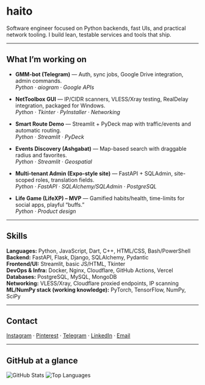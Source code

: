 # haito

Software engineer focused on Python backends, fast UIs, and practical network tooling. I build lean, testable services and tools that ship.

---

## What I’m working on

- **GMM-bot (Telegram)** — Auth, sync jobs, Google Drive integration, admin commands.  
  _Python · aiogram · Google APIs_

- **NetToolbox GUI** — IP/CIDR scanners, VLESS/Xray testing, RealDelay integration, packaged for Windows.  
  _Python · Tkinter · PyInstaller · Networking_

- **Smart Route Demo** — Streamlit + PyDeck map with traffic/events and automatic routing.  
  _Python · Streamlit · PyDeck_

- **Events Discovery (Ashgabat)** — Map-based search with draggable radius and favorites.  
  _Python · Streamlit · Geospatial_

- **Multi-tenant Admin (Expo-style site)** — FastAPI + SQLAdmin, site-scoped roles, translation fields.  
  _Python · FastAPI · SQLAlchemy/SQLAdmin · PostgreSQL_

- **Life Game (LifeXP) – MVP** — Gamified habits/health, time-limits for social apps, playful “buffs.”  
  _Python · Product design_

---

## Skills

**Languages:** Python, JavaScript, Dart, C++, HTML/CSS, Bash/PowerShell  
**Backend:** FastAPI, Flask, Django, SQLAlchemy, Pydantic  
**Frontend/UI:** Streamlit, basic JS/HTML, Tkinter  
**DevOps & Infra:** Docker, Nginx, Cloudflare, GitHub Actions, Vercel  
**Databases:** PostgreSQL, MySQL, MongoDB  
**Networking:** VLESS/Xray, Cloudflare proxied endpoints, IP scanning  
**ML/NumPy stack (working knowledge):** PyTorch, TensorFlow, NumPy, SciPy

---

## Contact

[Instagram](https://instagram.com/haito____) ·
[Pinterest](https://pinterest.com/spispokistm) ·
[Telegram](https://t.me/yeaes) ·
[LinkedIn](https://linkedin.com/in/yhlas-bayev-a49284269) ·
[Email](mailto:spispokistm@gmail.com)

---

## GitHub at a glance

![GitHub Stats](https://github-readme-stats.vercel.app/api?username=spispokistm&show_icons=true&theme=transparent)
![Top Languages](https://github-readme-stats.vercel.app/api/top-langs/?username=spispokistm&layout=compact&theme=transparent)

